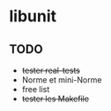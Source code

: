 # libunit

## TODO
- ~~tester real-tests~~
- Norme et mini-Norme
- free list
- ~~tester les Makefile~~
